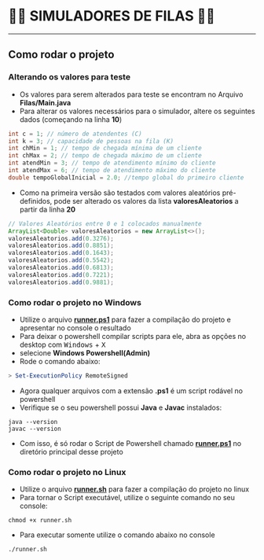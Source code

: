 # 🧙‍♂️ SIMULADORES DE FILAS 🧙‍♂️

---

## Como rodar o projeto

### Alterando os valores para teste

* Os valores para serem alterados para teste se encontram no Arquivo **Filas/Main.java**
* Para alterar os valores necessários para o simulador, altere os seguintes dados (começando na linha **10**)

```java
int c = 1; // número de atendentes (C)
int k = 3; // capacidade de pessoas na fila (K)
int chMin = 1; // tempo de chegada mínima de um cliente
int chMax = 2; // tempo de chegada máximo de um cliente
int atendMin = 3; // tempo de atendimento mínimo do cliente
int atendMax = 6; // tempo de atendimento máximo do cliente
double tempoGlobalInicial = 2.0; //tempo global do primeiro cliente
```

* Como na primeira versão são testados com valores aleatórios pré-definidos, pode ser alterado os valores da lista **valoresAleatorios** a partir da linha **20**

```java
// Valores Aleatórios entre 0 e 1 colocados manualmente
ArrayList<Double> valoresAleatorios = new ArrayList<>();
valoresAleatorios.add(0.3276);
valoresAleatorios.add(0.8851);
valoresAleatorios.add(0.1643);
valoresAleatorios.add(0.5542);
valoresAleatorios.add(0.6813);
valoresAleatorios.add(0.7221);
valoresAleatorios.add(0.9881);
```

### Como rodar o projeto no Windows

* Utilize o arquivo [**runner.ps1**]() para fazer a compilação do projeto e apresentar no console o resultado
* Para deixar o powershell compilar scripts para ele, abra as opções no desktop com <kbd>Windows</kbd> + <kbd>X</kbd>
* selecione **Windows Powershell(Admin)**
* Rode o comando abaixo:

```powershell
> Set-ExecutionPolicy RemoteSigned
```

* Agora qualquer arquivos com a extensão **.ps1** é um script rodável no powershell
* Verifique se o seu powershell possui **Java** e **Javac** instalados:

```shell
java --version
javac --version
```

* Com isso, é só rodar o Script de Powershell chamado [**runner.ps1**]() no diretório principal desse projeto

### Como rodar o projeto no Linux

* Utilize o arquivo [**runner.sh**]() para fazer a compilação do projeto no linux
* Para tornar o Script executável, utilize o seguinte comando no seu console:

```shell
chmod +x runner.sh
```

* Para executar somente utilize o comando abaixo no console

```shell
./runner.sh
```
